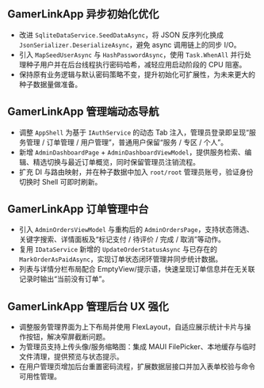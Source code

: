 ﻿## GamerLinkApp 异步初始化优化
- 改进 `SqliteDataService.SeedDataAsync`，将 JSON 反序列化换成 `JsonSerializer.DeserializeAsync`，避免 async 调用链上的同步 I/O。
- 引入 `MapSeedUserAsync` 与 `HashPasswordAsync`，使用 `Task.WhenAll` 并行处理种子用户并在后台线程执行密码哈希，减轻应用启动阶段的 CPU 阻塞。
- 保持原有业务逻辑与默认密码策略不变，提升初始化可扩展性，为未来更大的种子数据量做准备。

## GamerLinkApp 管理端动态导航
- 调整 `AppShell` 为基于 `IAuthService` 的动态 Tab 注入，管理员登录即呈现“服务管理 / 订单管理 / 用户管理”，普通用户保留“服务 / 专区 / 个人”。
- 新增 `AdminDashboardPage` + `AdminDashboardViewModel`，提供服务检索、编辑、精选切换与最近订单概览，同时保留管理员注销流程。
- 扩充 DI 与路由映射，并在种子数据中加入 `root/root` 管理员账号，验证身份切换时 Shell 可即时刷新。

## GamerLinkApp 订单管理中台
- 引入 `AdminOrdersViewModel` 与重构后的 `AdminOrdersPage`，支持状态筛选、关键字搜索、详情面板及“标记支付 / 待评价 / 完成 / 取消”等动作。
- 复用 `IDataService` 新增的 `UpdateOrderStatusAsync` 与已存在的 `MarkOrderAsPaidAsync`，实现订单状态闭环管理并同步统计数据。
- 列表与详情分栏布局配合 EmptyView/提示语，快速呈现订单信息并在无关联记录时输出“当前没有订单”。

## GamerLinkApp 管理后台 UX 强化
- 调整服务管理界面为上下布局并使用 FlexLayout，自适应展示统计卡片与操作按钮，解决窄屏截断问题。
- 为管理员支持上传头像/服务缩略图：集成 MAUI FilePicker、本地缓存与临时文件清理，提供预览与状态提示。
- 在用户管理页增加后台重置密码流程，扩展数据层接口并加入表单校验与命令可用性管理。
